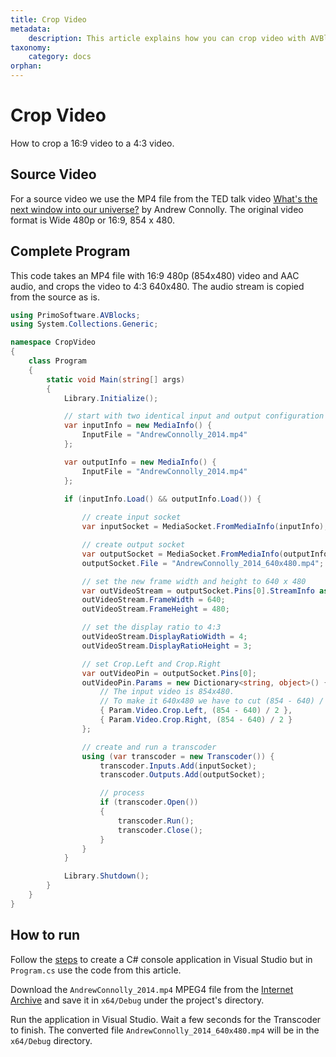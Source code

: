 ```yaml
---
title: Crop Video
metadata:
    description: This article explains how you can crop video with AVBlocks.
taxonomy:
    category: docs
orphan:
---
```


# Crop Video

How to crop a 16:9 video to a 4:3 video.

## Source Video

For a source video we use the MP4 file from the TED talk video [What's the next window into our universe?](https://archive.org/details/AndrewConnolly_2014) by Andrew Connolly. The original video format is Wide 480p or 16:9, 854 x 480.

## Complete Program

This code takes an MP4 file with 16:9 480p (854x480) video and AAC audio, and crops the video to 4:3 640x480. The audio stream is copied from the source as is.    

``` csharp
using PrimoSoftware.AVBlocks;
using System.Collections.Generic;

namespace CropVideo
{
    class Program
    {
        static void Main(string[] args)
        {
            Library.Initialize();

            // start with two identical input and output configuration
            var inputInfo = new MediaInfo() {
                InputFile = "AndrewConnolly_2014.mp4"
            };

            var outputInfo = new MediaInfo() {
                InputFile = "AndrewConnolly_2014.mp4"
            };

            if (inputInfo.Load() && outputInfo.Load()) {
                
                // create input socket
                var inputSocket = MediaSocket.FromMediaInfo(inputInfo);

                // create output socket
                var outputSocket = MediaSocket.FromMediaInfo(outputInfo);
                outputSocket.File = "AndrewConnolly_2014_640x480.mp4";

                // set the new frame width and height to 640 x 480
                var outVideoStream = outputSocket.Pins[0].StreamInfo as VideoStreamInfo;
                outVideoStream.FrameWidth = 640;
                outVideoStream.FrameHeight = 480;

                // set the display ratio to 4:3
                outVideoStream.DisplayRatioWidth = 4;
                outVideoStream.DisplayRatioHeight = 3;

                // set Crop.Left and Crop.Right 
                var outVideoPin = outputSocket.Pins[0];
                outVideoPin.Params = new Dictionary<string, object>() {
                    // The input video is 854x480. 
                    // To make it 640x480 we have to cut (854 - 640) / 2 pixels from each side.
                    { Param.Video.Crop.Left, (854 - 640) / 2 },
                    { Param.Video.Crop.Right, (854 - 640) / 2 } 
                };

                // create and run a transcoder
                using (var transcoder = new Transcoder()) {
                    transcoder.Inputs.Add(inputSocket);
                    transcoder.Outputs.Add(outputSocket);

                    // process
                    if (transcoder.Open())
                    {
                        transcoder.Run();
                        transcoder.Close();
                    }
                }
            }

            Library.Shutdown();
        }
    }
}
```

## How to run

Follow the [steps](../getting-started/create-a-c-sharp-console-application-in-visual-studio) to create a C# console application in Visual Studio but in `Program.cs` use the code from this article. 

Download the `AndrewConnolly_2014.mp4` MPEG4 file from the [Internet Archive](https://archive.org/details/AndrewConnolly_2014) and save it in `x64/Debug` under the project's directory.

Run the application in Visual Studio. Wait a few seconds for the Transcoder to finish. The converted file `AndrewConnolly_2014_640x480.mp4` will be in the `x64/Debug` directory.
	
